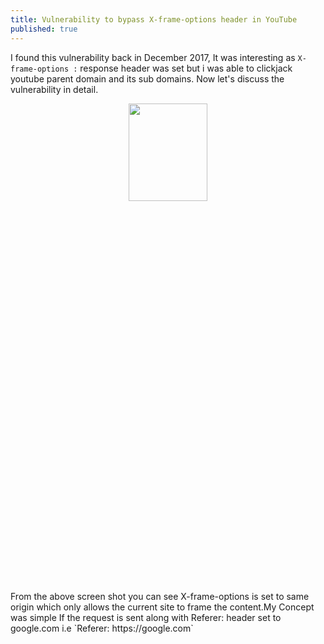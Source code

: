 ```yaml
---
title: Vulnerability to bypass X-frame-options header in YouTube
published: true
---
```


I found this vulnerability back in December 2017, It was interesting as `X-frame-options :` response header was set but i was able to clickjack youtube parent domain and its sub domains. Now let's discuss the vulnerability in detail.
<center>
<img src="https://spidersec.ninja/postimg/p1/img1.png" height="20%" width="50%">
</center>
From the above screen shot you can see X-frame-options is set to same origin which only allows the current site to frame the content.My Concept was simple If the request is sent along with Referer: header set to google.com i.e `Referer: https://google.com`
